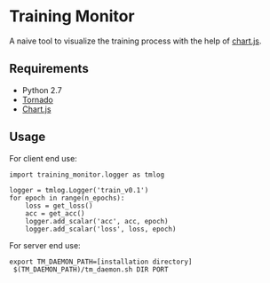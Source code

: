 # Training Monitor
A naive tool to visualize the training process with the help of [chart.js](http://www.chartjs.org/).

## Requirements

- Python 2.7
- [Tornado](http://www.tornadoweb.org/en/stable/)
- [Chart.js](http://www.chartjs.org/)

## Usage

For client end use:

    import training_monitor.logger as tmlog

    logger = tmlog.Logger('train_v0.1')
    for epoch in range(n_epochs):
        loss = get_loss()
        acc = get_acc()
        logger.add_scalar('acc', acc, epoch)
        logger.add_scalar('loss', loss, epoch)

For server end use:

    export TM_DAEMON_PATH=[installation directory]
     $(TM_DAEMON_PATH)/tm_daemon.sh DIR PORT
